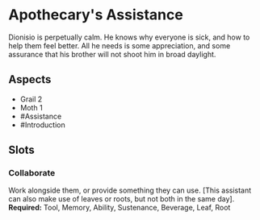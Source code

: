 # Apothecary's Assistance
Dionisio is perpetually calm. He knows why everyone is sick, and how to help them feel better. All he needs is some appreciation, and some assurance that his brother will not shoot him in broad daylight. 

## Aspects
- Grail 2
- Moth 1
- #Assistance
-  #Introduction 
## Slots
### Collaborate
Work alongside them, or provide something they can use. \[This  assistant can also make use of leaves or roots, but not both in the same day].<br>**Required:** Tool, Memory, Ability, Sustenance, Beverage, Leaf, Root
